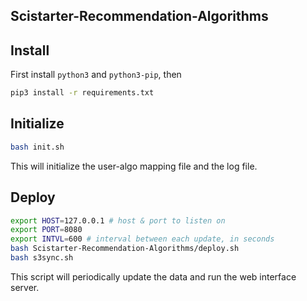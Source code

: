 Scistarter-Recommendation-Algorithms
------

## Install

First install `python3` and `python3-pip`, then

```bash
pip3 install -r requirements.txt
```

## Initialize

```bash
bash init.sh
```

This will initialize the user-algo mapping file and the log file.

## Deploy

```bash
export HOST=127.0.0.1 # host & port to listen on
export PORT=8080
export INTVL=600 # interval between each update, in seconds
bash Scistarter-Recommendation-Algorithms/deploy.sh
bash s3sync.sh
```

This script will periodically update the data and run the web interface server.
